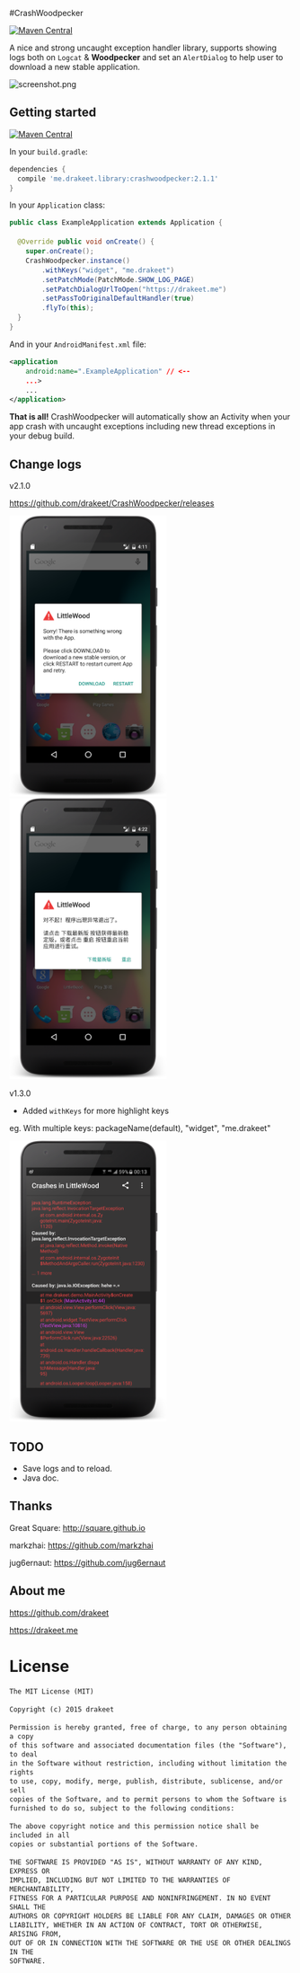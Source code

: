 #CrashWoodpecker

[![Maven Central](https://maven-badges.herokuapp.com/maven-central/me.drakeet.library/crashwoodpecker/badge.svg?style=flat)](https://maven-badges.herokuapp.com/maven-central/me.drakeet.library/crashwoodpecker)

A nice and strong uncaught exception handler library, supports showing logs both on `Logcat` & **Woodpecker** and set an `AlertDialog` to help user to download a new stable application.

![screenshot.png](art/s2.png)

## Getting started

[![Maven Central](https://maven-badges.herokuapp.com/maven-central/me.drakeet.library/crashwoodpecker/badge.svg?style=flat)](https://maven-badges.herokuapp.com/maven-central/me.drakeet.library/crashwoodpecker)

In your `build.gradle`:

```gradle
dependencies {
  compile 'me.drakeet.library:crashwoodpecker:2.1.1'
}
```

In your `Application` class:

```java
public class ExampleApplication extends Application {

  @Override public void onCreate() {
    super.onCreate();
    CrashWoodpecker.instance()
        .withKeys("widget", "me.drakeet")
        .setPatchMode(PatchMode.SHOW_LOG_PAGE)
        .setPatchDialogUrlToOpen("https://drakeet.me")
        .setPassToOriginalDefaultHandler(true)
        .flyTo(this);
  }
}
```

And in your `AndroidManifest.xml` file:

```xml
<application
    android:name=".ExampleApplication" // <-- 
    ...>
    ...
</application>
```

**That is all!** CrashWoodpecker will automatically show an Activity when your app crash with uncaught exceptions including new thread exceptions in your debug build.

## Change logs

v2.1.0

https://github.com/drakeet/CrashWoodpecker/releases

<img src="art/screenshot-patch-dialog.png" height=500 width=280/> <img src="art/screenshot-patch-dialog-cn.png" height=500 width=280/>

v1.3.0

- Added `withKeys` for more highlight keys

eg. With multiple keys: packageName(default), "widget", "me.drakeet"

<img src="art/s3.png" height=500 width=280/>

## TODO

* Save logs and to reload.
* Java doc.

## Thanks

Great Square: http://square.github.io

markzhai: https://github.com/markzhai

jug6ernaut: https://github.com/jug6ernaut

## About me

https://github.com/drakeet

https://drakeet.me


License
============

    The MIT License (MIT)

    Copyright (c) 2015 drakeet

    Permission is hereby granted, free of charge, to any person obtaining a copy
    of this software and associated documentation files (the "Software"), to deal
    in the Software without restriction, including without limitation the rights
    to use, copy, modify, merge, publish, distribute, sublicense, and/or sell
    copies of the Software, and to permit persons to whom the Software is
    furnished to do so, subject to the following conditions:

    The above copyright notice and this permission notice shall be included in all
    copies or substantial portions of the Software.

    THE SOFTWARE IS PROVIDED "AS IS", WITHOUT WARRANTY OF ANY KIND, EXPRESS OR
    IMPLIED, INCLUDING BUT NOT LIMITED TO THE WARRANTIES OF MERCHANTABILITY,
    FITNESS FOR A PARTICULAR PURPOSE AND NONINFRINGEMENT. IN NO EVENT SHALL THE
    AUTHORS OR COPYRIGHT HOLDERS BE LIABLE FOR ANY CLAIM, DAMAGES OR OTHER
    LIABILITY, WHETHER IN AN ACTION OF CONTRACT, TORT OR OTHERWISE, ARISING FROM,
    OUT OF OR IN CONNECTION WITH THE SOFTWARE OR THE USE OR OTHER DEALINGS IN THE
    SOFTWARE.
